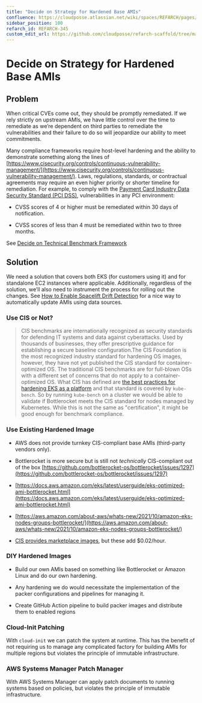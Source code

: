 ```yaml
---
title: "Decide on Strategy for Hardened Base AMIs"
confluence: https://cloudposse.atlassian.net/wiki/spaces/REFARCH/pages/1171980616/REFARCH-345+-+Decide+on+Strategy+for+Hardened+Base+AMIs
sidebar_position: 100
refarch_id: REFARCH-345
custom_edit_url: https://github.com/cloudposse/refarch-scaffold/tree/main/docs/docs/fundamentals/design-decisions/foundational-benchmark-compliance/decide-on-strategy-for-hardened-base-amis.md
---
```


# Decide on Strategy for Hardened Base AMIs

## Problem
When critical CVEs come out, they should be promptly remediated. If we rely strictly on upstream AMIs, we have little control over the time to remediate as we’re dependent on third parties to remediate the vulnerabilities and their failure to do so will jeopardize our ability to meet commitments.

Many compliance frameworks require host-level hardening and the ability to demonstrate something along the lines of [https://www.cisecurity.org/controls/continuous-vulnerability-management/](https://www.cisecurity.org/controls/continuous-vulnerability-management/). Laws, regulations, standards, or contractual agreements may require an even higher priority or shorter timeline for remediation. For example, to comply with the [<ins>Payment Card Industry Data Security Standard (PCI DSS)</ins>](https://www.pcisecuritystandards.org/document_library), vulnerabilities in any PCI environment:

- CVSS scores of 4 or higher must be remediated within 30 days of notification.

- CVSS scores of less than 4 must be remediated within two to three months.

See [Decide on Technical Benchmark Framework](/reference-architecture/fundamentals/design-decisions/foundational-benchmark-compliance/decide-on-technical-benchmark-framework)

## Solution
We need a solution that covers both EKS (for customers using it) and for standalone EC2 instances where applicable. Additionally, regardless of the solution, we’ll also need to instrument the process for rolling out the changes. See [How to Enable Spacelift Drift Detection](/reference-architecture/how-to-guides/integrations/spacelift/how-to-enable-spacelift-drift-detection) for a nice way to automatically update AMIs using data sources.

### Use CIS or Not?

> CIS benchmarks are internationally recognized as security standards for defending IT systems and data against cyberattacks. Used by thousands of businesses, they offer prescriptive guidance for establishing a secure baseline configuration.The CIS Foundation is the most recognized industry standard for hardening OS images, however, they have not yet published the CIS standard for container-optimized OS. The traditional CIS benchmarks are for full-blown OSs with a different set of concerns that do not apply to a container-optimized OS. What CIS has defined are [the best practices for hardening EKS as a platform](https://aws.amazon.com/de/blogs/containers/introducing-cis-amazon-eks-benchmark/) and that standard is covered by `kube-bench`.  So by running `kube-bench` on a cluster we would be able to validate if Bottlerocket meets the CIS standard for nodes managed by Kubernetes. While this is not the same as "certification", it might be good enough for benchmark compliance.

### Use Existing Hardened Image
- AWS does not provide turnkey CIS-compliant base AMIs (third-party vendors only).

- Bottlerocket is more secure but is still not _technically_ CIS-compliant out of the box
[https://github.com/bottlerocket-os/bottlerocket/issues/1297](https://github.com/bottlerocket-os/bottlerocket/issues/1297)

- [https://docs.aws.amazon.com/eks/latest/userguide/eks-optimized-ami-bottlerocket.html](https://docs.aws.amazon.com/eks/latest/userguide/eks-optimized-ami-bottlerocket.html)

- [https://aws.amazon.com/about-aws/whats-new/2021/10/amazon-eks-nodes-groups-bottlerocket/](https://aws.amazon.com/about-aws/whats-new/2021/10/amazon-eks-nodes-groups-bottlerocket/)

- [CIS provides marketplace images](https://aws.amazon.com/marketplace/seller-profile?id=dfa1e6a8-0b7b-4d35-a59c-ce272caee4fc), but these add $0.02/hour.

### DIY Hardened Images
- Build our own AMIs based on something like Bottlerocket or Amazon Linux and do our own hardening.

- Any hardening we do would necessitate the implementation of the packer configurations and pipelines for managing it.

- Create GitHub Action pipeline to build packer images and distribute them to enabled regions

### Cloud-Init Patching
With `cloud-init` we can patch the system at runtime. This has the benefit of not requiring us to manage any complicated factory for building AMIs for multiple regions but violates the principle of immutable infrastructure.

### AWS Systems Manager Patch Manager
With AWS Systems Manager can apply patch documents to running systems based on policies, but violates the principle of immutable infrastructure.


